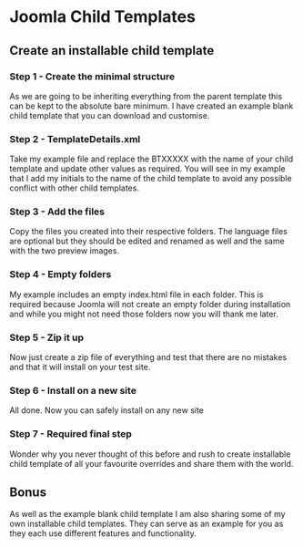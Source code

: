 # Joomla Child Templates

## Create an installable child template

### Step 1 - Create the minimal structure

As we are going to be inheriting everything from the parent template this can be kept to the absolute bare minimum. I have created an example blank child template that you can download and customise.

### Step 2 - TemplateDetails.xml

Take my example file and replace the BTXXXXX with the name of your child template and update other values as required. You will see in my example that I add my initials to the name of the child template to avoid any possible conflict with other child templates.

### Step 3 - Add the files

Copy the files you created into their respective folders. The language files are optional but they should be edited and renamed as well and the same with the two preview images.

### Step 4 - Empty folders

My example includes an empty index.html file in each folder. This is required because Joomla will not create an empty folder during installation and while you might not need those folders now you will thank me later.

### Step 5 - Zip it up

Now just create a zip file of everything and test that there are no mistakes and that it will install on your test site.

### Step 6 - Install on a new site

All done. Now you can safely install on any new site

### Step 7 - Required final step

Wonder why you never thought of this before and rush to create installable child template of all your favourite overrides and share them with the world.

## Bonus

As well as the example blank child template I am also sharing some of my own installable child templates. They can serve as an example for you as they each use different features and functionality.
